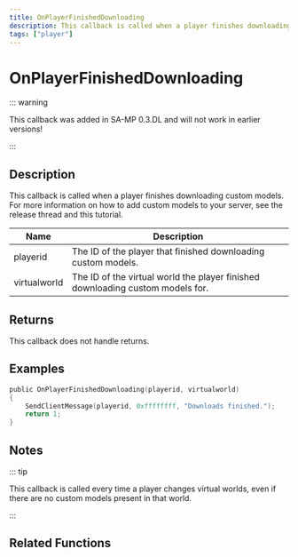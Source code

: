 ```yaml
---
title: OnPlayerFinishedDownloading
description: This callback is called when a player finishes downloading custom models.
tags: ["player"]
---
```


# OnPlayerFinishedDownloading

<TagLinks />

::: warning

This callback was added in SA-MP 0.3.DL and will not work in earlier versions!

:::

## Description

This callback is called when a player finishes downloading custom models. For more information on how to add custom models to your server, see the release thread and this tutorial.

| Name         | Description                                                                    |
| ------------ | ------------------------------------------------------------------------------ |
| playerid     | The ID of the player that finished downloading custom models.                  |
| virtualworld | The ID of the virtual world the player finished downloading custom models for. |

## Returns

This callback does not handle returns.

## Examples

```c
public OnPlayerFinishedDownloading(playerid, virtualworld)
{
    SendClientMessage(playerid, 0xffffffff, "Downloads finished.");
    return 1;
}
```

## Notes

::: tip

This callback is called every time a player changes virtual worlds, even if there are no custom models present in that world.

:::

## Related Functions
